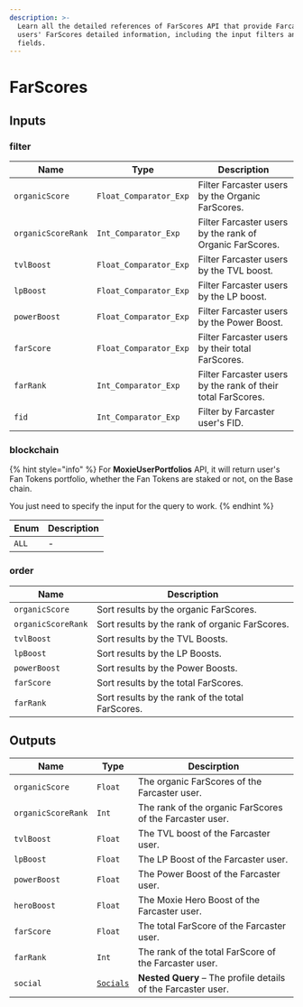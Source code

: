 ```yaml
---
description: >-
  Learn all the detailed references of FarScores API that provide Farcaster
  users' FarScores detailed information, including the input filters and output
  fields.
---
```


# FarScores

## Inputs

### filter

| Name               | Type                   | Description                                                  |
| ------------------ | ---------------------- | ------------------------------------------------------------ |
| `organicScore`     | `Float_Comparator_Exp` | Filter Farcaster users by the Organic FarScores.             |
| `organicScoreRank` | `Int_Comparator_Exp`   | Filter Farcaster users by the rank of Organic FarScores.     |
| `tvlBoost`         | `Float_Comparator_Exp` | Filter Farcaster users by the TVL boost.                     |
| `lpBoost`          | `Float_Comparator_Exp` | Filter Farcaster users by the LP boost.                      |
| `powerBoost`       | `Float_Comparator_Exp` | Filter Farcaster users by the Power Boost.                   |
| `farScore`         | `Float_Comparator_Exp` | Filter Farcaster users by their total FarScores.             |
| `farRank`          | `Int_Comparator_Exp`   | Filter Farcaster users by the rank of their total FarScores. |
| `fid`              | `Int_Comparator_Exp`   | Filter by Farcaster user's FID.                              |

### blockchain

{% hint style="info" %}
For **MoxieUserPortfolios** API, it will return user's Fan Tokens portfolio, whether the Fan Tokens are staked or not, on the Base chain.

You just need to specify the input for the query to work.
{% endhint %}

| Enum  | Description |
| ----- | ----------- |
| `ALL` | -           |

### order

| Name               | Description                                      |
| ------------------ | ------------------------------------------------ |
| `organicScore`     | Sort results by the organic FarScores.           |
| `organicScoreRank` | Sort results by the rank of organic FarScores.   |
| `tvlBoost`         | Sort results by the TVL Boosts.                  |
| `lpBoost`          | Sort results by the LP Boosts.                   |
| `powerBoost`       | Sort results by the Power Boosts.                |
| `farScore`         | Sort results by the total FarScores.             |
| `farRank`          | Sort results by the rank of the total FarScores. |

## Outputs

| Name               | Type                        | Descirption                                                   |
| ------------------ | --------------------------- | ------------------------------------------------------------- |
| `organicScore`     | `Float`                     | The organic FarScores of the Farcaster user.                  |
| `organicScoreRank` | `Int`                       | The rank of the organic FarScores of the Farcaster user.      |
| `tvlBoost`         | `Float`                     | The TVL boost of the Farcaster user.                          |
| `lpBoost`          | `Float`                     | The LP Boost of the Farcaster user.                           |
| `powerBoost`       | `Float`                     | The Power Boost of the Farcaster user.                        |
| `heroBoost`        | `Float`                     | The Moxie Hero Boost of the Farcaster user.                   |
| `farScore`         | `Float`                     | The total FarScore of the Farcaster user.                     |
| `farRank`          | `Int`                       | The rank of the total FarScore of the Farcaster user.         |
| `social`           | [`Socials`](socials-api.md) | **Nested Query** – The profile details of the Farcaster user. |

